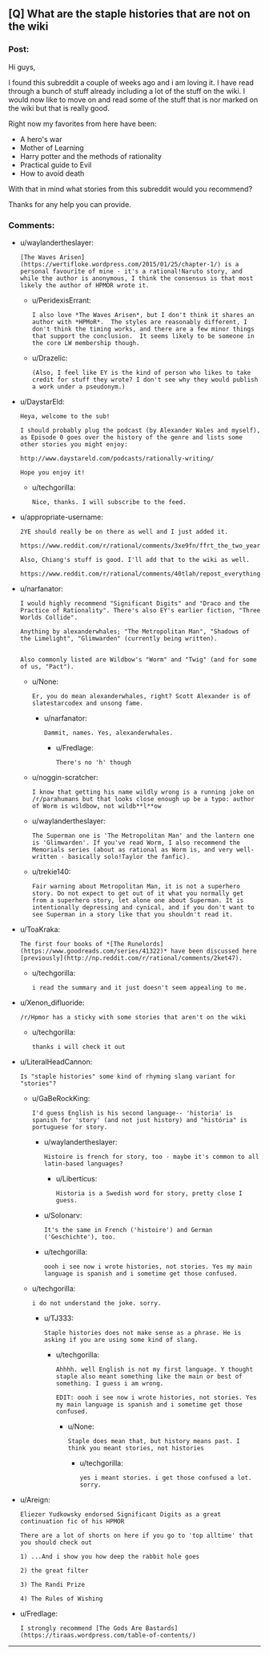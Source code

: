 ## [Q] What are the staple histories that are not on the wiki

### Post:

Hi guys,

I found this subreddit a couple of weeks ago and i am loving it. I have read through a bunch of stuff already including a lot of the stuff on the wiki. I would now like to move on and read some of the stuff that is nor marked on the wiki but that is really good.

Right now my favorites from here have been:

* A hero's war
* Mother of Learning
* Harry potter and the methods of rationality
* Practical guide to Evil
* How to avoid death

With that in mind what  stories from this subreddit would you recommend?

Thanks for any help you can provide.

### Comments:

- u/waylandertheslayer:
  ```
  [The Waves Arisen](https://wertifloke.wordpress.com/2015/01/25/chapter-1/) is a personal favourite of mine - it's a rational!Naruto story, and while the author is anonymous, I think the consensus is that most likely the author of HPMOR wrote it.
  ```

  - u/PeridexisErrant:
    ```
    I also love *The Waves Arisen*, but I don't think it shares an author with *HPMoR*.  The styles are reasonably different, I don't think the timing works, and there are a few minor things that support the conclusion.  It seems likely to be someone in the core LW membership though.
    ```

  - u/Drazelic:
    ```
    (Also, I feel like EY is the kind of person who likes to take credit for stuff they wrote? I don't see why they would publish a work under a pseudonym.)
    ```

- u/DaystarEld:
  ```
  Heya, welcome to the sub!

  I should probably plug the podcast (by Alexander Wales and myself), as Episode 0 goes over the history of the genre and lists some other stories you might enjoy:

  http://www.daystareld.com/podcasts/rationally-writing/

  Hope you enjoy it!
  ```

  - u/techgorilla:
    ```
    Nice, thanks. I will subscribe to the feed.
    ```

- u/appropriate-username:
  ```
  2YE should really be on there as well and I just added it.

  https://www.reddit.com/r/rational/comments/3xe9fn/ffrt_the_two_year_emperor_is_back_and_free/

  Also, Chiang's stuff is good. I'll add that to the wiki as well.

  https://www.reddit.com/r/rational/comments/40tlah/repost_everything_by_ted_chiang/
  ```

- u/narfanator:
  ```
  I would highly recommend "Significant Digits" and "Draco and the Practice of Rationality". There's also EY's earlier fiction, "Three Worlds Collide".

  Anything by alexanderwhales; "The Metropolitan Man", "Shadows of the Limelight", "Glimwarden" (currently being written).


  Also commonly listed are Wildbow's "Worm" and "Twig" (and for some of us, "Pact").
  ```

  - u/None:
    ```
    Er, you do mean alexanderwhales, right? Scott Alexander is of slatestarcodex and unsong fame.
    ```

    - u/narfanator:
      ```
      Dammit, names. Yes, alexanderwhales.
      ```

      - u/Fredlage:
        ```
        There's no 'h' though
        ```

  - u/noggin-scratcher:
    ```
    I know that getting his name wildly wrong is a running joke on /r/parahumans but that looks close enough up be a typo: author of Worm is wildbow, not wildb**l**ow
    ```

  - u/waylandertheslayer:
    ```
    The Superman one is 'The Metropolitan Man' and the lantern one is 'Glimwarden'. If you've read Worm, I also recommend the Memorials series (about as rational as Worm is, and very well-written - basically solo!Taylor the fanfic).
    ```

  - u/trekie140:
    ```
    Fair warning about Metropolitan Man, it is not a superhero story. Do not expect to get out of it what you normally get from a superhero story, let alone one about Superman. It is intentionally depressing and cynical, and if you don't want to see Superman in a story like that you shouldn't read it.
    ```

- u/ToaKraka:
  ```
  The first four books of *[The Runelords](https://www.goodreads.com/series/41322)* have been discussed here [previously](http://np.reddit.com/r/rational/comments/2ket47).
  ```

  - u/techgorilla:
    ```
    i read the summary and it just doesn't seem appealing to me.
    ```

- u/Xenon_difluoride:
  ```
  /r/Hpmor has a sticky with some stories that aren't on the wiki
  ```

  - u/techgorilla:
    ```
    thanks i will check it out
    ```

- u/LiteralHeadCannon:
  ```
  Is "staple histories" some kind of rhyming slang variant for "stories"?
  ```

  - u/GaBeRockKing:
    ```
    I'd guess English is his second language-- 'historia' is spanish for 'story' (and not just history) and "história" is portuguese for story.
    ```

    - u/waylandertheslayer:
      ```
      Histoire is french for story, too - maybe it's common to all latin-based languages?
      ```

      - u/Liberticus:
        ```
        Historia is a Swedish word for story, pretty close I guess.
        ```

    - u/Solonarv:
      ```
      It's the same in French ('histoire') and German ('Geschichte'), too.
      ```

    - u/techgorilla:
      ```
      oooh i see now i wrote histories, not stories. Yes my main language is spanish and i sometime get those confused.
      ```

  - u/techgorilla:
    ```
    i do not understand the joke. sorry.
    ```

    - u/TJ333:
      ```
      Staple histories does not make sense as a phrase. He is asking if you are using some kind of slang.
      ```

      - u/techgorilla:
        ```
        Ahhhh. well English is not my first language. Y thought staple also meant something like the main or best of something. I guess i am wrong.

        EDIT: oooh i see now i wrote histories, not stories. Yes my main language is spanish and i sometime get those confused.
        ```

        - u/None:
          ```
          Staple does mean that, but history means past. I think you meant stories, not histories
          ```

          - u/techgorilla:
            ```
            yes i meant stories. i get those confused a lot. sorry.
            ```

- u/Areign:
  ```
  Eliezer Yudkowsky endorsed Significant Digits as a great continuation fic of his HPMOR

  There are a lot of shorts on here if you go to 'top alltime' that you should check out

  1) ...And i show you how deep the rabbit hole goes

  2) the great filter

  3) The Randi Prize

  4) The Rules of Wishing
  ```

- u/Fredlage:
  ```
  I strongly recommend [The Gods Are Bastards](https://tiraas.wordpress.com/table-of-contents/)
  ```

---

